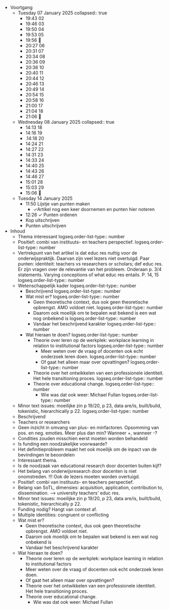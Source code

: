 - Voortgang
	- Tuesday 07 January 2025
	  collapsed:: true
		- 19:43 02
		- 19:46 03
		- 19:50 04
		- 19:53 05
		- 19:56 🛑
		- 20:27 06
		- 20:31 07
		- 20:34 08
		- 20:36 09
		- 20:36 10
		- 20:40 11
		- 20:44 12
		- 20:46 13
		- 20:49 14
		- 20:54 15
		- 20:58 16
		- 21:00 17
		- 21:04 18
		- 21:06 🛑
	- Wednesday 08 January 2025
	  collapsed:: true
		- 14:13 18
		- 14:16 19
		- .14:18 20
		- 14:24 21
		- 14:27 22
		- 14:31 23
		- 14:33 24
		- 14:40 25
		- 14:43 26
		- 14:46 27
		- 15:01 28
		- 15:03 29
		- 15:06 🛑
	- Tuesday 14 January 2025
		- 11:50 Lijstje van punten maken
			- ✓Artikel nog een keer doornemen en punten hier noteren
		- 12:26 ✓ Punten ordenen
		- Kop uitschrijven
		- Punten uitschrijven
- Inhoud
	- Thema interessant
	  logseq.order-list-type:: number
	- Positief: combi van instituuts- en teachers perspectief.
	  logseq.order-list-type:: number
	- Vertrekpunt van het artikel is dat educ res nuttig voor de onderwijspraktijk. Daarvan zijn veel lezers niet overtuigd. Paar punten: identiteit: teachers vs researchers or scholars; def educ res. Er zijn vragen over de relevantie van het probleem. Onderaan p. 3/4 statements. Varying conceptions of what educ res entails. P. 14, 15
	  logseq.order-list-type:: number
	- Wetenschappelijk kader
	  logseq.order-list-type:: number
		- Beschrijvend
		  logseq.order-list-type:: number
		- Wat mist er?
		  logseq.order-list-type:: number
			- Geen theoretische context, dus ook geen theoretische opbrengst. AMO voldoet niet.
			  logseq.order-list-type:: number
			- Daarom ook moeilijk om te bepalen wat bekend is een wat nog onbekend is
			  logseq.order-list-type:: number
			- Vandaar het beschrijvend karakter
			  logseq.order-list-type:: number
		- Wat hieraan te doen?
		  logseq.order-list-type:: number
			- Theorie over leren op de werkplek: workplace learning in relation to institutional factors
			  logseq.order-list-type:: number
				- Meer weten over de vraag of docenten ook echt onderzoek leren doen.
				  logseq.order-list-type:: number
				- Of gaat het alleen maar over opvattingen?
				  logseq.order-list-type:: number
			- Theorie over het ontwikkelen van een professionele identiteit. Het hele transitioning proces.
			  logseq.order-list-type:: number
			- Theorie over educational change.
			  logseq.order-list-type:: number
				- Wie was dat ook weer: Michael Fullan
				  logseq.order-list-type:: number
	- Minor text issues: moeilijke zin p 19/20, p 23, data are/is, built/build, tokenistic, hierarchically p 22.
	  logseq.order-list-type:: number
	- Beschrijvend
	- Teachers or researchers
	- Geen inzicht in omvang van plus- en minfactoren. Opsomming van pos. en neg. emoties. Meer plus dan min? Wanneer +, wanneer -?
	- Condities zouden misschien eerst moeten worden behandeld
	- Is funding een noodzakelijke voorwaarde?
	- Het definitieprobleem maakt het ook moeilijk om de inpact van de bevindingen te beoordelen
	- Interessant thema.
	- Is de noodzaak van educational research door docenten buiten kijf?
	- Het belang van onderwijsresearch door docenten is niet onomstreden. !!! Ook de lezers moeten worden overtuigd.
	- Positief: combi van instituuts- en teachers perspectief.
	- Belang van SoTL, dimensies: acquisition, application, contribution to, dissemination. --> university teachers' educ res.
	- Minor text issues: moeilijke zin p 19/20, p 23, data are/is, built/build, tokenistic, hierarchically p 22.
	- Funding nodig? Hangt van context af.
	- Multiple identities: congruent or conflicting
	- Wat mist er?
		- Geen theoretische context, dus ook geen theoretische opbrengst. AMO voldoet niet.
		- Daarom ook moeilijk om te bepalen wat bekend is een wat nog onbekend is
		- Vandaar het beschrijvend karakter
	- Wat hieraan te doen?
		- Theorie over leren op de werkplek: workplace learning in relation to institutional factors
		- Meer weten over de vraag of docenten ook echt onderzoek leren doen.
		- Of gaat het alleen maar over opvattingen?
		- Theorie over het ontwikkelen van een professionele identiteit. Het hele transitioning proces.
		- Theorie over educational change.
			- Wie was dat ook weer: Michael Fullan